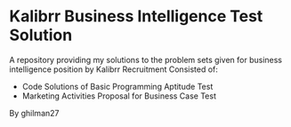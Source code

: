 # Kalibrr Business Intelligence Test Solution

A repository providing my solutions to the problem sets given for business intelligence position by Kalibrr Recruitment
Consisted of:
- Code Solutions of Basic Programming Aptitude Test
- Marketing Activities Proposal for Business Case Test

By ghilman27

